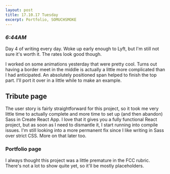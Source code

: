 ```yaml
---
layout: post
title: 17.10.17 Tuesday
excerpt: Portfolio, SOMUCHSMOKE
---
```


### *6:44AM*
Day 4 of writing every day. Woke up early enough to Lyft, but I'm still not sure it's worth it. The rates look good though.

I worked on some animations yesterday that were pretty cool. Turns out having a border meet in the middle is actually a little more complicated than I had anticipated. An absolutely positioned span helped to finish the top part. I'll port it over in a little while to make an example.

## Tribute page

The user story is fairly straightforward for this project, so it took me very little time to actually complete and more time to set up (and then abandon) Sass in Create React App. I love that it gives you a fully functional React project, but as soon as I need to dismantle it, I start running into compile issues. I'm still looking into a more permanent fix since I like writing in Sass over strict CSS. More on that later too.

### Portfolio page

I always thought this project was a little premature in the FCC rubric. There's not a lot to show quite yet, so it'll be mostly placeholders.